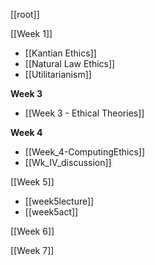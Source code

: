 [[root]]

[[Week 1]]
- [[Kantian Ethics]]
- [[Natural Law Ethics]]
- [[Utilitarianism]]

**Week 3**
- [[Week 3 - Ethical Theories]]

**Week 4**
- [[Week_4-ComputingEthics]]
- [[Wk_IV_discussion]]

[[Week 5]]
- [[week5lecture]]
- [[week5act]]

[[Week 6]]

[[Week 7]]
